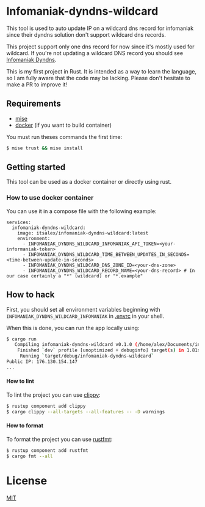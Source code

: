 # Infomaniak-dyndns-wildcard

This tool is used to auto update IP on a wildcard dns record for infomaniak
since their dyndns solution don't support wildcard dns records.

This project support only one dns record for now since it's mostly used for
wildcard. If you're not updating a wildcard DNS record you should see
[Infomaniak Dyndns](https://www.infomaniak.com/fr/domaines/dyndns).

This is my first project in Rust. It is intended as a way to learn the language,
so I am fully aware that the code may be lacking. Please don't hesitate to make
a PR to improve it!

## Requirements

- [mise](https://mise.jdx.dev/)
- [docker](https://www.docker.com/) (if you want to build container)

You must run theses commands the first time:

```sh
$ mise trust && mise install
```

## Getting started

This tool can be used as a docker container or directly using rust.

### How to use docker container

You can use it in a compose file with the following example:

```docker-compose
services:
  infomaniak-dyndns-wildcard:
    image: itsalex/infomaniak-dyndns-wildcard:latest
    environment:
      - INFOMANIAK_DYNDNS_WILDCARD_INFOMANIAK_API_TOKEN=<your-informaniak-token>
      - INFOMANIAK_DYNDNS_WILDCARD_TIME_BETWEEN_UPDATES_IN_SECONDS=<time-between-update-in-seconds>
      - INFOMANIAK_DYNDNS_WILDCARD_DNS_ZONE_ID=<your-dns-zone>
      - INFOMANIAK_DYNDNS_WILDCARD_RECORD_NAME=<your-dns-record> # In our case certainly a "*" (wildcard) or "*.example"
```

## How to hack

First, you should set all environment variables beginning with
`INFOMANIAK_DYNDNS_WILDCARD_INFOMANIAK` in [.envrc](./.envrc) in your shell.

When this is done, you can run the app locally using:

```sh
$ cargo run
   Compiling infomaniak-dyndns-wildcard v0.1.0 (/home/alex/Documents/infomaniak-dyndns-wildcard-domain)
    Finished `dev` profile [unoptimized + debuginfo] target(s) in 1.81s
     Running `target/debug/infomaniak-dyndns-wildcard`
Public IP: 176.130.154.147
...
```

#### How to lint

To lint the project you can use [clippy](https://github.com/rust-lang/rust-clippy):

```sh
$ rustup component add clippy
$ cargo clippy --all-targets --all-features -- -D warnings
```

#### How to format

To format the project you can use [rustfmt](https://github.com/rust-lang/rustfmt):

```sh
$ rustup component add rustfmt
$ cargo fmt --all
```

# License

[MIT](./LICENSE)